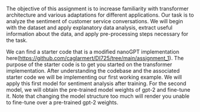 The objective of this assignment is to increase familiarity with transformer architecture and various adaptations
for different applications. Our task is to analyze the sentiment of customer service conversations. We will begin
with the dataset and apply explanatory data analysis, extract useful information about the data, and apply
pre-processing steps necessary for the task.

We can find a starter code that is a modified nanoGPT implementation here(https://github.com/caglarmert/DI725/tree/main/assignment_1). 
The purpose of the starter code is to get you started on the transformer implementation. After understanding the codebase and the associated
starter code we will be implementing our first working example. We will apply this first model for sentiment analysis after training.
For the second model, we will obtain the pre-trained model weights of gpt-2 and fine-tune it. 
Note that changing the model structure too much will render you unable to fine-tune over a pre-trained gpt-2 weights.
